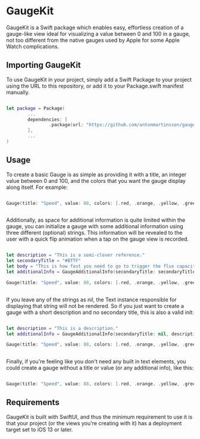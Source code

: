 # GaugeKit

GaugeKit is a Swift package which enables easy, effortless creation of a gauge-like view ideal for visualizing a value between 0 and 100 in a gauge,
not too different from the native gauges used by Apple for some Apple Watch complications.

## Importing GaugeKit

To use GaugeKit in your project, simply add a Swift Package to your project using the URL to this repository, or add it to your Package.swift manifest manually.

```swift

let package = Package(
		...
		dependencies: [
				.package(url: "https://github.com/antonmartinsson/gaugekit.git", from: "0.1.0")
		],
		...
)
```

## Usage 

To create a basic Gauge is as simple as providing it with a title, an integer value between 0 and 100, and the colors that you want the gauge display along itself. For example:

```swift

Gauge(title: "Speed", value: 88, colors: [.red, .orange, .yellow, .green])
					
```

Additionally, as space for additional information is quite limited within the gauge, you can initialize a gauge with some additional information using three different (optional) strings. This information will be revealed to the user with a quick flip animation when a tap on the gauge view is recorded.   

```swift

let description = "This is a semi-clever reference."
let secondaryTitle = "#BTTF"
let body = "This is how fast you need to go to trigger the flux capacitor."
let additionalInfo = GaugeAdditionalInfo(secondaryTitle: secondaryTitle, description: description, body: body)

Gauge(title: "Speed", value: 88, colors: [.red, .orange, .yellow, .green], additionalInfo: additionalInfo)
					
```

If you leave any of the strings as nil, the Text instance responsible for displaying that string will not be rendered. So if you just want to create a gauge with a short description and no secondary title, this is also a valid init:

```swift

let description = "This is a description."
let additionalInfo = GaugeAdditionalInfo(secondaryTitle: nil, description: description, body: nil)

Gauge(title: "Speed", value: 88, colors: [.red, .orange, .yellow, .green], additionalInfo: additionalInfo)
					
```

Finally, if you're feeling like you don't need any built in text elements, you could create a gauge without a title or value (or any additional info), like this:  

```swift

Gauge(title: "Speed", value: 88, colors: [.red, .orange, .yellow, .green])

```

## Requirements

GaugeKit is built with SwiftUI, and thus the minimum requirement to use it is that your project (or the views you're creating with it) has a deployment target set to iOS 13 or later.




